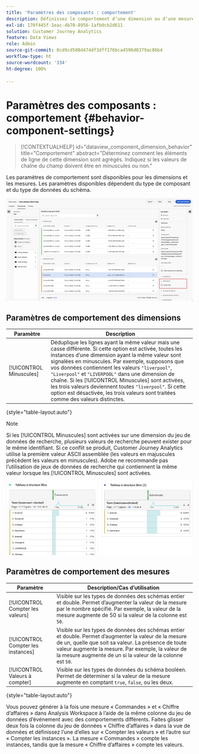 ```yaml
---
title: 'Paramètres des composants : comportement'
description: Définissez le comportement dʼune dimension ou dʼune mesure dans le compte rendu des performances.
exl-id: 170f445f-1eac-4b70-8956-1afb0cb2d611
solution: Customer Journey Analytics
feature: Data Views
role: Admin
source-git-commit: 0cd9cd508d474df3dff176bca4596d0379ac86b4
workflow-type: ht
source-wordcount: '334'
ht-degree: 100%

---
```


# Paramètres des composants : comportement {#behavior-component-settings}

<!-- markdownlint-disable MD034 -->

>[!CONTEXTUALHELP]
>id="dataview_component_dimension_behavior"
>title="Comportement"
>abstract="Déterminez comment les éléments de ligne de cette dimension sont agrégés. Indiquez si les valeurs de chaîne du champ doivent être en minuscules ou non."

<!-- markdownlint-enable MD034 -->


Les paramètres de comportement sont disponibles pour les dimensions et les mesures. Les paramètres disponibles dépendent du type de composant et du type de données du schéma.

![Paramètres de comportement](../assets/behavior-settings.png)

## Paramètres de comportement des dimensions

| Paramètre | Description |
| --- | --- |
| [!UICONTROL Minuscules] | Déduplique les lignes ayant la même valeur mais une casse différente. Si cette option est activée, toutes les instances dʼune dimension ayant la même valeur sont signalées en minuscules. Par exemple, supposons que vos données contiennent les valeurs `"liverpool"`, `"Liverpool"` et `"LIVERPOOL"` dans une dimension de chaîne. Si les [!UICONTROL Minuscules] sont activées, les trois valeurs deviennent toutes `"liverpool"`. Si cette option est désactivée, les trois valeurs sont traitées comme des valeurs distinctes. |

{style="table-layout:auto"}

>[!NOTE]
>
>Si les [!UICONTROL Minuscules] sont activées sur une dimension du jeu de données de recherche, plusieurs valeurs de recherche peuvent exister pour le même identifiant. Si ce conflit se produit, Customer Journey Analytics utilise la première valeur ASCII assemblée (les valeurs en majuscules précèdent les valeurs en minuscules). Adobe ne recommande pas lʼutilisation de jeux de données de recherche qui contiennent la même valeur lorsque les [!UICONTROL Minuscules] sont activées.

![Dimension sensible à la casse](../assets/case-sens-workspace.png)

## Paramètres de comportement des mesures

| Paramètre | Description/Cas d’utilisation |
| --- | --- |
| [!UICONTROL Compter les valeurs] | Visible sur les types de données des schémas entier et double. Permet dʼaugmenter la valeur de la mesure par le nombre spécifié. Par exemple, la valeur de la mesure augmente de 50 si la valeur de la colonne est `50`. |
| [!UICONTROL Compter les instances] | Visible sur les types de données des schémas entier et double. Permet dʼaugmenter la valeur de la mesure de un, quelle que soit sa valeur. La présence de toute valeur augmente la mesure. Par exemple, la valeur de la mesure augmente de un si la valeur de la colonne est `50`. |
| [!UICONTROL Valeurs à compter] | Visible sur les types de données du schéma booléen. Permet de déterminer si la valeur de la mesure augmente en comptant `true`, `false`, ou les deux. |

{style="table-layout:auto"}

Vous pouvez générer à la fois une mesure « Commandes » et « Chiffre dʼaffaires » dans Analysis Workspace à lʼaide de la même colonne du jeu de données dʼévénement avec des comportements différents. Faites glisser deux fois la colonne du jeu de données « Chiffre dʼaffaires » dans la vue de données et définissez lʼune dʼelles sur « Compter les valeurs » et lʼautre sur « Compter les instances ». La mesure « Commandes » compte les instances, tandis que la mesure « Chiffre dʼaffaires » compte les valeurs.
